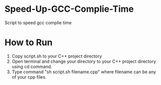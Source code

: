 # Speed-Up-GCC-Complie-Time
Script to speed gcc complie time

# How to Run
1. Copy script.sh to your C++ project directory
2. Open terminal and change your directory to your C++ project directory using cd command.
3. Type command "sh script.sh filename.cpp" where filename can be any of your cpp files.

